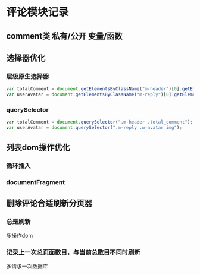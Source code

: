 # 评论模块记录

## comment类 私有/公开 变量/函数

## 选择器优化

### 层级原生选择器
```javascript
var totalComment = document.getElementsByClassName("m-header")[0].getElementsByClassName("total_comment")[0];
var userAvatar = document.getElementsByClassName("m-reply")[0].getElementsByClassName("w-avatar")[0].getElementsByTagName("img")[0];
```
### querySelector
```javascript
var totalComment = document.querySelector(".m-header .total_comment");
var userAvatar = document.querySelector(".m-reply .w-avatar img");
```

## 列表dom操作优化

### 循环插入
### documentFragment

## 删除评论合适刷新分页器

### 总是刷新 
多操作dom
### 记录上一次总页面数目，与当前总数目不同时刷新
多请求一次数据库